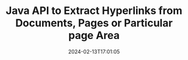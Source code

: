 ---
############################# Static ############################
layout: "auto-gen-parser"
date: 2024-02-13T17:01:05
draft: false
otherformats: odt one otp ott pdf pps ppsx ppt pptx rtf tex vdx vsdm vsdx vssm vssx
ext: xlsb

############################# Head ############################
head_title: "Extract Hyperlinks from documents in Java"
head_description: "GroupDocs.Parser for Java API allows developers to extract hyperlinks from documents, doc’s page or specific page area of Excel, PowerPoint, PDF, Outlook & more."

############################# Header ############################
title: "Java API to Extract Hyperlinks from Documents, Pages or Particular page Area"
description: "GroupDocs.Parser for Java API makes developers job easy by allowing them to extract hyperlinks from documents, document’s page or specific page Area of  PDF, DOCX, PPTX, EML, MSG, XLS, XLSX, CSV, RTF, EPUB and many more."
bg_image: "https://cms.admin.containerize.com/templates/aspose/App_Themes/V3/images/bg/header1.png"
bg_overlay: false
button:
    enable: true
    icon: "fas fa-arrow-down"
    label: "Download Free Trial"
    link: "https://downloads.groupdocs.com/parser/java"

############################# SubMenu ############################
submenu:
    enable: true

    left:
        img_alt: "GroupDocs.Parser for Java"
        image: "https://cms.admin.containerize.com/templates/groupdocs/images/product-logos/90x90-noborder/groupdocs-parser-java.png"
        product: "GroupDocs.Parser"
        platform: "Java"

    middle:
        button:

            # button loop
            - link: "https://apireference.groupdocs.com/parser/java"
              text: "API Reference"

            # button loop
            - link: "https://github.com/groupdocs-parser"
              text: "Code Examples"

            # button loop
            - link: "https://products.groupdocs.app/parser/family"
              text: "Live Demos"

            # button loop
            - link: "https://purchase.groupdocs.com/pricing/parser/java"
              text: "Pricing"

    right:
        link_download: "https://downloads.groupdocs.com/parser"
        link_learn: "https://docs.groupdocs.com/parser/java"
        link_buy: "https://purchase.groupdocs.com"

############################# About ############################
about:
    enable: true
    title: "How to Parse & Extract Hyperlinks from XLSB documents via Java API?"
    content: |
        A hyperlink is a piece of text or an image or icon that points to an entire document or to a particular part within a document. The use of hyperlinks allows users to navigate to a web page or document. It is often required to extract hyperlinks from a document and use it to access external document or webpage. GroupDocs.Parser for Java is a fascinating document text extraction API that provides complete functionality for implementing text and metadata extraction solutions. It supports text & hyperlinks extraction from PDF, Emails, Ebooks, Microsoft Office formats: Word (DOC, DOCX), PowerPoint (PPT, PPTX), Excel (XLS, XLSX), LibreOffice formats and many more. It supports several advanced features for documents parsing, extracting plain and structured text, text searching by keywords, extract metadata or images, containers as well as attachments and many more.
        
        

############################# Steps ############################
steps:
    enable: true
    title_left: "Extract hyperlinks from XLSB in Java"
    content_left: |
        [GroupDocs.Parser for Java](/parser/java/) makes it easy for Java developers to extract hyperlinks from a XLSB file by implementing a few easy steps.
        
        * Instantiate [Parser](https://reference.groupdocs.com/java/parser/com.groupdocs.parser/Parser) object for the initial document;
        * Check if the document supports hyperlink extraction;
        * Call [getHyperlinks](https://reference.groupdocs.com/parser/java/com.groupdocs.parser/parser/#getHyperlinks--) method and obtain collection of [PageHyperlinkArea](https://reference.groupdocs.com/parser/java/com.groupdocs.parser.data/PageHyperlinkArea) objects;
        * Iterate through the collection and get a hyperlink text and URL.

    title_right: "Learn more about the hyperlinks extraction"
    content_right: |
        * <a href="https://docs.groupdocs.com/parser/java/extract-hyperlinks-from-document/">How to extract hyperlinks from document</a>
        * <a href="https://docs.groupdocs.com/parser/java/extract-hyperlinks-from-document-page/">How to extract hyperlinks from document page</a>
        * <a href="https://docs.groupdocs.com/parser/java/extract-hyperlinks-from-document-page-area/">How to extract hyperlinks from document page area</a>
    
    code: |
     {{% parser/additional-styles %}}
     {{< parser/code-parser title="How to extract hyperlinks from XLSB file using Java example code">}}

        ```java    
        // Extract hyperlinks from XLSB file using GroupDocs.Parser API
        // Create an instance of Parser class
        try (Parser parser = new Parser(Constants.HyperlinksPdf)) {
            // Check if the document supports hyperlink extraction
            if (!parser.getFeatures().isHyperlinks()) {
                System.out.println("Document isn't supports hyperlink extraction.");
                return;
            }
            // Extract hyperlinks from the document
            Iterable<PageHyperlinkArea> hyperlinks = parser.getHyperlinks();
            // Iterate over hyperlinks
            for (PageHyperlinkArea h : hyperlinks) {
                // Print the hyperlink text
                System.out.println(h.getText());
                // Print the hyperlink URL
                System.out.println(h.getUrl());
                System.out.println();
            }
        }
        ```
     {{< /parser/code-parser >}}

############################# More ############################
more:
    enable: true
    title_left: "System Requirements"
    content_left: |
        GroupDocs.Parser for Java APIs are supported on all major platforms and operating systems. Before executing the code below, please make sure that you have the following prerequisites installed on your system.
        
        * Operating Systems: Microsoft Windows, Linux, MacOS
        * Development Environments: NetBeans, Intellij IDEA, Eclipse, etc.
        * Frameworks
        * Download the latest version of GroupDocs.Parser for Java from [Maven](https://repository.groupdocs.com/webapp/#/artifacts/browse/tree/General/repo/com/groupdocs/groupdocs-parser)

    title_right: "Why Use GroupDocs.Parser for Java"
    content_right: |
        * Plain text extraction support from any supported documents    
        * Documents parsing via user-defined templates    
        * Fully support structured text extraction    
        * Text searching via keyword as well as regular expression    
        * Extract formatted text, metadata, images, containers, and attachments    
        * Extract table of contents for some supported document formats    
        * Parse form data from PDF documents    
        * Extract hyperlinks from the document   
        
############################# About Formats ############################
about_formats:
    enable: true

############################# More Formats ############################
more_formats:
    enable: true
    title: "Extract Hyperlinks From Other Document Formats"
    content: |
        Java documents parse & hyperlinks extraction API for file formats and images. Extract data for some of the popular file formats as stated below.

############################# Back to top ###############################
back_to_top:
    enable: true
---